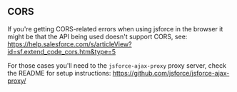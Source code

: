 ## CORS

If you're getting CORS-related errors when using jsforce in the browser it might be that the API being used doesn't support CORS, see:
https://help.salesforce.com/s/articleView?id=sf.extend_code_cors.htm&type=5

For those cases you'll need to the `jsforce-ajax-proxy` proxy server, check the README for setup instructions:
https://github.com/jsforce/jsforce-ajax-proxy/
